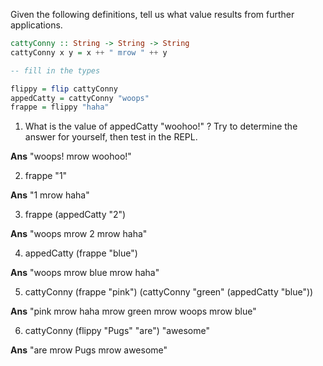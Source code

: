 Given the following definitions, tell us what value results from further applications.
```haskell
cattyConny :: String -> String -> String
cattyConny x y = x ++ " mrow " ++ y

-- fill in the types

flippy = flip cattyConny
appedCatty = cattyConny "woops"
frappe = flippy "haha"
```

1. What is the value of appedCatty "woohoo!" ? Try to determine the answer for yourself, then test in the REPL.

**Ans**
"woops! mrow woohoo!"

2. frappe "1"

**Ans**
"1 mrow haha"

3. frappe (appedCatty "2")

**Ans**
"woops mrow 2 mrow haha"

4. appedCatty (frappe "blue")

**Ans**
"woops mrow blue mrow haha"

5. cattyConny (frappe "pink")
        (cattyConny "green" (appedCatty "blue"))

**Ans**
"pink mrow haha mrow green mrow woops mrow blue"

6. cattyConny (flippy "Pugs" "are") "awesome"

**Ans**
"are mrow Pugs mrow awesome"